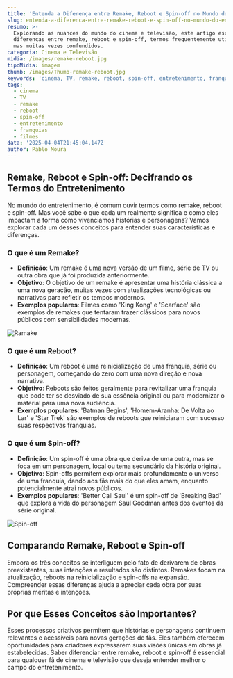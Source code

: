 ```yaml
---
title: 'Entenda a Diferença entre Remake, Reboot e Spin-off no Mundo do Entretenimento'
slug: entenda-a-diferenca-entre-remake-reboot-e-spin-off-no-mundo-do-entretenimento
resumo: >-
  Explorando as nuances do mundo do cinema e televisão, este artigo esclarece as
  diferenças entre remake, reboot e spin-off, termos frequentemente utilizados
  mas muitas vezes confundidos.
categoria: Cinema e Televisão
midia: /images/remake-reboot.jpg
tipoMidia: imagem
thumb: /images/Thumb-remake-reboot.jpg
keywords: 'cinema, TV, remake, reboot, spin-off, entretenimento, franquias, filmes'
tags:
  - cinema
  - TV
  - remake
  - reboot
  - spin-off
  - entretenimento
  - franquias
  - filmes
data: '2025-04-04T21:45:04.147Z'
author: Pablo Moura
---
```


## Remake, Reboot e Spin-off: Decifrando os Termos do Entretenimento

No mundo do entretenimento, é comum ouvir termos como remake, reboot e spin-off. Mas você sabe o que cada um realmente significa e como eles impactam a forma como vivenciamos histórias e personagens? Vamos explorar cada um desses conceitos para entender suas características e diferenças.

### O que é um Remake?

- **Definição**: Um remake é uma nova versão de um filme, série de TV ou outra obra que já foi produzida anteriormente. 
- **Objetivo**: O objetivo de um remake é apresentar uma história clássica a uma nova geração, muitas vezes com atualizações tecnológicas ou narrativas para refletir os tempos modernos.
- **Exemplos populares**: Filmes como 'King Kong' e 'Scarface' são exemplos de remakes que tentaram trazer clássicos para novos públicos com sensibilidades modernas.

![Ramake](/images/LAST-OF-US.webp)

### O que é um Reboot?

- **Definição**: Um reboot é uma reinicialização de uma franquia, série ou personagem, começando do zero com uma nova direção e nova narrativa.
- **Objetivo**: Reboots são feitos geralmente para revitalizar uma franquia que pode ter se desviado de sua essência original ou para modernizar o material para uma nova audiência.
- **Exemplos populares**: 'Batman Begins', 'Homem-Aranha: De Volta ao Lar' e 'Star Trek' são exemplos de reboots que reiniciaram com sucesso suas respectivas franquias.

### O que é um Spin-off?

- **Definição**: Um spin-off é uma obra que deriva de uma outra, mas se foca em um personagem, local ou tema secundário da história original.
- **Objetivo**: Spin-offs permitem explorar mais profundamente o universo de uma franquia, dando aos fãs mais do que eles amam, enquanto potencialmente atrai novos públicos.
- **Exemplos populares**: 'Better Call Saul' é um spin-off de 'Breaking Bad' que explora a vida do personagem Saul Goodman antes dos eventos da série original.

![Spin-off](/images/Spin-off.webp)

## Comparando Remake, Reboot e Spin-off

Embora os três conceitos se interliguem pelo fato de derivarem de obras preexistentes, suas intenções e resultados são distintos. Remakes focam na atualização, reboots na reinicialização e spin-offs na expansão. Compreender essas diferenças ajuda a apreciar cada obra por suas próprias méritas e intenções.

## Por que Esses Conceitos são Importantes?

Esses processos criativos permitem que histórias e personagens continuem relevantes e acessíveis para novas gerações de fãs. Eles também oferecem oportunidades para criadores expressarem suas visões únicas em obras já estabelecidas. Saber diferenciar entre remake, reboot e spin-off é essencial para qualquer fã de cinema e televisão que deseja entender melhor o campo do entretenimento.
